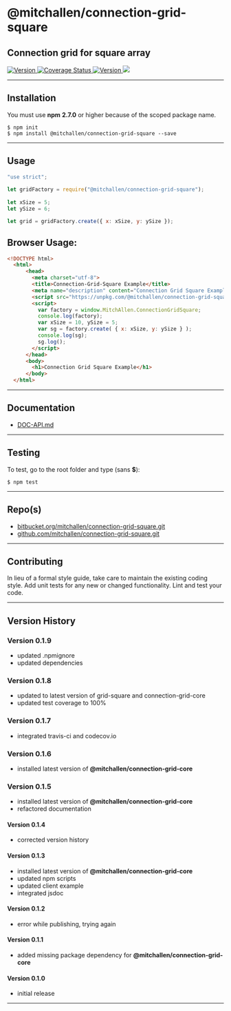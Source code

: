 
@mitchallen/connection-grid-square
==
Connection grid for square array
--

<p align="left">

  <a href="https://travis-ci.org/mitchallen/connection-grid-square">
    <img src="https://img.shields.io/travis/mitchallen/connection-grid-square.svg?style=flat-square" alt="Version">
  </a>
  
  <a href="https://codecov.io/gh/mitchallen/connection-grid-square">
    <img src="https://codecov.io/gh/mitchallen/connection-grid-square/branch/master/graph/badge.svg" alt="Coverage Status">
  </a>
  
  <a href="https://npmjs.org/package/@mitchallen/connection-grid-square">
    <img src="http://img.shields.io/npm/v/@mitchallen/connection-grid-square.svg?style=flat-square" alt="Version">
  </a>
  
  <a href="https://npmjs.org/package/@mitchallen/connection-grid-square">
    <img src="https://img.shields.io/github/license/mitchallen/connection-grid-square.svg">
  </a>
  
</p>


* * *
## Installation

You must use __npm__ __2.7.0__ or higher because of the scoped package name.

    $ npm init
    $ npm install @mitchallen/connection-grid-square --save
  
* * *

## Usage

```js
"use strict";
    
let gridFactory = require("@mitchallen/connection-grid-square");
    
let xSize = 5;
let ySize = 6;

let grid = gridFactory.create({ x: xSize, y: ySize });
```

## Browser Usage:

```html
<!DOCTYPE html>
  <html>
      <head>
        <meta charset="utf-8">
        <title>Connection-Grid-Square Example</title>
        <meta name="description" content="Connection Grid Square Example">
        <script src="https://unpkg.com/@mitchallen/connection-grid-square@0.1.17/dist/connection-grid-square.min.js"></script>
        <script>
          var factory = window.MitchAllen.ConnectionGridSquare;
          console.log(factory);
          var xSize = 10, ySize = 5;
          var sg = factory.create( { x: xSize, y: ySize } );
          console.log(sg);
          sg.log(); 
        </script>
      </head>
      <body>
        <h1>Connection Grid Square Example</h1>
      </body>
  </html>
```
    
* * *
 
## Documentation

* [DOC-API.md](./DOC-API.md)

* * *

## Testing

To test, go to the root folder and type (sans __$__):

    $ npm test
   
* * *
 
## Repo(s)

* [bitbucket.org/mitchallen/connection-grid-square.git](https://bitbucket.org/mitchallen/connection-grid-square.git)
* [github.com/mitchallen/connection-grid-square.git](https://github.com/mitchallen/connection-grid-square.git)

* * *

## Contributing

In lieu of a formal style guide, take care to maintain the existing coding style.
Add unit tests for any new or changed functionality. Lint and test your code.

* * *

## Version History

### Version 0.1.9

* updated .npmignore
* updated dependencies

### Version 0.1.8

* updated to latest version of grid-square and connection-grid-core
* updated test coverage to 100%

### Version 0.1.7

* integrated travis-ci and codecov.io

### Version 0.1.6

* installed latest version of __@mitchallen/connection-grid-core__ 

### Version 0.1.5

* installed latest version of __@mitchallen/connection-grid-core__ 
* refactored documentation

#### Version 0.1.4

* corrected version history

#### Version 0.1.3

* installed latest version of __@mitchallen/connection-grid-core__ 
* updated npm scripts
* updated client example
* integrated jsdoc 

#### Version 0.1.2

* error while publishing, trying again

#### Version 0.1.1 

* added missing package dependency for __@mitchallen/connection-grid-core__

#### Version 0.1.0 

* initial release

* * *
